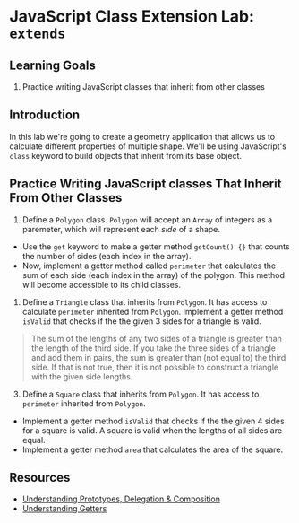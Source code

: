# JavaScript Class Extension Lab: `extends`

## Learning Goals

1. Practice writing JavaScript classes that inherit from other classes

## Introduction

In this lab we're going to create a geometry application that allows us to
calculate different properties of multiple shape. We'll be using JavaScript's
`class` keyword to build objects that inherit from its base object.

## Practice Writing JavaScript classes That Inherit From Other Classes

1. Define a `Polygon` class. `Polygon` will accept an `Array` of integers as a
paremeter, which will represent each _side_ of a shape. 
* Use the `get` keyword to make a getter method `getCount() {}` that counts the number of sides (each index in the array).
* Now, implement a getter method called `perimeter` that calculates the sum of each side (each index in the array) of the polygon.
 This method will become accessible to its child classes.

1. Define a `Triangle` class that inherits from `Polygon`. It has access to calculate
`perimeter` inherited from `Polygon`. Implement a getter method `isValid` that checks if
the the given 3 sides for a triangle is valid.

> The sum of the lengths of any two sides of a triangle is greater than the length of
the third side. If you take the three sides of a triangle and add them in pairs, the sum
is greater than (not equal to) the third side. If that is not true, then it is not possible
to construct a triangle with the given side lengths.

3. Define a `Square` class that inherits from `Polygon`. It has access to `perimeter`
inherited from `Polygon`. 
* Implement a getter method `isValid` that checks if the the given 4 sides for a square is
valid. A square is valid when the lengths of all sides are equal. 
* Implement a getter method `area` that calculates the area of the square.


## Resources

* [Understanding Prototypes, Delegation & Composition](https://www.datchley.name/understanding-prototypes-delegation-composition/)
* [Understanding Getters](https://developer.mozilla.org/en-US/docs/Web/JavaScript/Reference/Functions/get)
